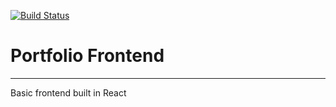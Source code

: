 [![Build Status](https://dev.azure.com/baileyfun/bailey_fun/_apis/build/status/baely.PortfolioReact?branchName=main)](https://dev.azure.com/baileyfun/bailey_fun/_build/latest?definitionId=13&branchName=main)

# Portfolio Frontend

---

Basic frontend built in React
